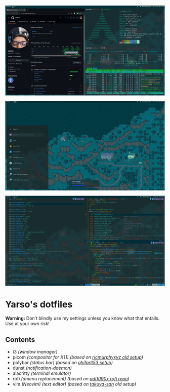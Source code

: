 ![window-manager](./images/window-manager.jpg)

![app-launcher_and_notifications](./images/app-launcher_and_notifications.png)

![code-editor](./images/code-editor.png)

# Yarso's dotfiles

**Warning:** Don’t blindly use my settings unless you know what that entails. Use at your own risk!

## Contents

- i3 _(window manager)_
- picom _(compositor for X11) (based on [ricmurphyxyz old setup](https://github.com/ericmurphyxyz/dotfiles/blob/xorg/.config/picom/picom.conf))_
- polybar _(status bar) (based on [ghifarit53 setup](https://gist.github.com/ghifarit53/29125cd6099eaea2eb1a1311a4ea2df8))_
- dunst _(notification-daemon)_
- alacritty _(terminal emulator)_
- rofi _(dmenu replacement) (based on [adi1090x rofi repo](https://github.com/adi1090x/rofi))_
- vim _(Neovim) (text editor) (based on [takuya-san](https://github.com/craftzdog) old setup)_
